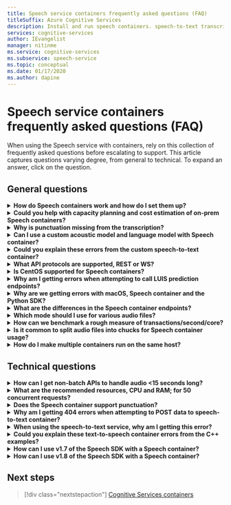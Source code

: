 ```yaml
---
title: Speech service containers frequently asked questions (FAQ)
titleSuffix: Azure Cognitive Services
description: Install and run speech containers. speech-to-text transcribes audio streams to text in real time that your applications, tools, or devices can consume or display. Text-to-speech converts input text into human-like synthesized speech.
services: cognitive-services
author: IEvangelist
manager: nitinme
ms.service: cognitive-services
ms.subservice: speech-service
ms.topic: conceptual
ms.date: 01/17/2020
ms.author: dapine
---
```


# Speech service containers frequently asked questions (FAQ)

When using the Speech service with containers, rely on this collection of frequently asked questions before escalating to support. This article captures questions varying degree, from general to technical. To expand an answer, click on the question.

## General questions

<details>
<summary>
<b>How do Speech containers work and how do I set them up?</b>
</summary>

**Answer:** When setting up the production cluster, there are several things to consider. First, setting up single language, multiple containers, on the same machine, should not be a large issue. If you are experiencing problems, it may be a hardware-related issue - so we would first look at resource, that is; CPU and memory specifications.

Consider for a moment, the `ja-JP` container and latest model. The acoustic model is the most demanding piece CPU-wise, while the language model demands the most memory. When we benchmarked the use, it takes about 0.6 CPU cores to process a single speech-to-text request when audio is flowing in at real-time (like from the microphone). If you are feeding audio faster than real-time (like from a file), that usage can double (1.2x cores). Meanwhile, the memory listed below is operating memory for decoding speech. It does *not* take into account the actual full size of the language model, which will reside in file cache. For `ja-JP` that's an additional 2 GB; for `en-US`, it may be more (6-7 GB).

If you have a machine where memory is scarce, and you are trying to deploy multiple languages on it, it is possible that file cache is full, and the OS is forced to page models in and out. For a running transcription, that could be disastrous, and may lead to slowdowns and other performance implications.

Furthermore, we pre-package executables for machines with the [advanced vector extension (AVX2)](speech-container-howto.md#advanced-vector-extension-support) instruction set. A machine with the AVX512 instruction set will require code generation for that target, and starting 10 containers for 10 languages may temporarily exhaust CPU. A message like this one will appear in the docker logs:

```console
2020-01-16 16:46:54.981118943 
[W:onnxruntime:Default, tvm_utils.cc:276 LoadTVMPackedFuncFromCache] 
Cannot find Scan4_llvm__mcpu_skylake_avx512 in cache, using JIT...
```

Finally, you can set the number of decoders you want inside a *single* container using `DECODER MAX_COUNT` variable. So, basically, we should start with your SKU (CPU/memory), and we can suggest how to get the best out of it. A great starting point is referring to the recommended host machine resource specifications.
</details>

<details>
<summary>
<b>Could you help with capacity planning and cost estimation of on-prem Speech containers?</b>
</summary>

**Answer:** For container capacity in batch processing mode, each decoder could handle 2-3x in real time, with two CPU cores, for a single recognition. We do not recommend keeping more than two concurrent recognitions per container instance, but recommend running more instances of containers for reliability/availability reasons, behind a load balancer.

Though we could have each container instance running with more decoders. For example, we may be able to set up 10 decoders per container instance on an eight core machine, to handle 20x. (there's a param `DECODER_MAX_COUNT`). For the extreme case, reliability and latency issues arise, with throughput increased significantly. For a microphone, it will be at 1x real time. The overall usage should be at about one core for a single recognition.

For scenario of processing 1 K hours/day in batch processing mode, in an extreme case, 3 VMs could handle it within 24 hours but not guaranteed. To handle spike days, failover, update, and to provide minimum backup/BCP, we recommend 4-5 machines instead of 3 per cluster, and with 2+ clusters.

For hardware, we use standard Azure VM `DS13_v2` as a reference (each core must be 2.6 GHz or better, with AVX2 instruction set enabled).

| Instance | vCPU(s) | RAM | Temp storage | Pay-as-you-go with AHB | 1-year reserve with AHB (% Savings) | 3-year reserved with AHB (% Savings) |
|----------|---------|-----|--------------|------------------------|---|---|
| `DS13 v2` | 8 | 56 GiB | 112 GiB | $0.598/hour | $0.3528/hour (~41%) | $0.2333/hour (~61%) |

Based on the design reference (two clusters of 5 VMs to handle 1 K hours/day audio batch processing), 1-year hardware cost will be:

> 2 (clusters) * 5 (VMs per cluster) * $0.3528/hour * 365 (days) * 24 (hours) = $31K / year

When mapping to physical machine, a general estimation is 1 vCPU = 1 Physical CPU Core. In reality, 1vCPU is more powerful than a single core.

For on-prem, all of these additional factors come into play:

- On what type the physical CPU is and how many cores on it
- How many CPUs running together on the same box/machine
- How VMs are set up
- How hyper-threading / multi-threading is used
- How memory is shared
- The OS, etc.

Normally it is not as well tuned as Azure the environment. Considering other overhead, I would say a safe estimation is 10 physical CPU cores = 8 Azure vCPU. Though popular CPUs only have eight cores. With on-prem deployment, the cost will be higher than using Azure VMs. Also, consider the depreciation rate.

Service cost is the same as the online service: $1/hour for speech-to-text. The Speech service cost is:

> $1 * 1000 * 365 = $365K

Maintenance cost paid to Microsoft depends on the service level and content of the service. It various from $29.99/month for basic level to hundreds of thousands if onsite service involved. A rough number is $300/hour for service/maintain. People cost is not included. Other infrastructure costs (such as storage, networks, and load balancers) are not included.
</details>

<details>
<summary>
<b>Why is punctuation missing from the transcription?</b>
</summary>

**Answer:** The `speech_recognition_language=<YOUR_LANGUAGE>` should be explicitly configured in the request if they are using Carbon client.

For example:

```python
if not recognize_once(
    speechsdk.SpeechRecognizer(
        speech_config=speechsdk.SpeechConfig(
            endpoint=template.format("interactive"),
            speech_recognition_language="ja-JP"),
            audio_config=audio_config)):

    print("Failed interactive endpoint")
    exit(1)
```
Here is the output:

```cmd
RECOGNIZED: SpeechRecognitionResult(
    result_id=2111117c8700404a84f521b7b805c4e7, 
    text="まだ早いまだ早いは猫である名前はまだないどこで生まれたかとんと見当を検討をなつかぬ。
    何でも薄暗いじめじめした所でながら泣いていた事だけは記憶している。
    まだは今ここで初めて人間と言うものを見た。
    しかも後で聞くと、それは書生という人間中で一番同額同額。",
    reason=ResultReason.RecognizedSpeech)
```
</details>

<details>
<summary>
<b>Can I use a custom acoustic model and language model with Speech container?</b>
</summary>

We are currently only able to pass one model ID, either custom language model or custom acoustic model.

**Answer:** The decision to *not* support both acoustic and language models concurrently was made. This will remain in effect, until a unified identifier is created to reduce API breaks. So, unfortunately this is not supported right now.
</details>

<details>
<summary>
<b>Could you explain these errors from the custom speech-to-text container?</b>
</summary>

**Error 1:**

```cmd
Failed to fetch manifest: Status: 400 Bad Request Body:
{
    "code": "InvalidModel",
    "message": "The specified model is not supported for endpoint manifests."
}
```

**Answer 1:** If you're training with the latest custom model, we currently don't support that. If you train with an older version, it should be possible to use. We are still working on supporting the latest versions.

Essentially, the custom containers do not support Halide or ONNX-based acoustic models (which is the default in the custom training portal). This is due to custom models not being encrypted and we don't want to expose ONNX models, however; language models are fine. The customer will need to explicitly select an older non-ONNX model for custom training. Accuracy will not be affected. The model size may be larger (by 100 MB).

> Support model > 20190220 (v4.5 Unified)

**Error 2:**

```cmd
HTTPAPI result code = HTTPAPI_OK.
HTTP status code = 400.
Reason:  Synthesis failed.
StatusCode: InvalidArgument,
Details: Voice does not match.
```

**Answer 2:** You need to provide the correct voice name in the request, which is case-sensitive. Refer to the full service name mapping. You have to use `en-US-JessaRUS`, as `en-US-JessaNeural` is not available right now in container version of text-to-speech.

**Error 3:**

```json
{
    "code": "InvalidProductId",
    "message": "The subscription SKU \"CognitiveServices.S0\" is not supported in this service instance."
}
```

**Answer 3:** You reed to create a Speech resource, not a Cognitive Services resource.

</details>

<details>
<summary>
<b>What API protocols are supported, REST or WS?</b>
</summary>

**Answer:** For speech-to-text and custom speech-to-text containers, we currently only support the websocket based protocol. The SDK only supports calling in WS but not REST. There's a plan to add REST support, but not ETA for the moment. Always refer to the official documentation, see [query prediction endpoints](speech-container-howto.md#query-the-containers-prediction-endpoint).
</details>

<details>
<summary>
<b>Is CentOS supported for Speech containers?</b>
</summary>

**Answer:** CentOS 7 is not supported by Python SDK yet, also Ubuntu 19.04 is not supported.

The Python Speech SDK package is available for these operating systems:
- **Windows** - x64 and x86
- **Mac** - macOS X version 10.12 or later
- **Linux** - Ubuntu 16.04, Ubuntu 18.04, Debian 9 on x64

For more information on environment setup, see [Python platform setup](quickstarts/setup-platform.md?pivots=programming-language-python). For now, Ubuntu 18.04 is the recommended version.
</details>

<details>
<summary>
<b>Why am I getting errors when attempting to call LUIS prediction endpoints?</b>
</summary>

I am using the LUIS container in an IoT Edge deployment and am attempting to call the LUIS prediction endpoint from another container. The LUIS container is listening on port 5001, and the URL I'm using is this:

```csharp
var luisEndpoint =
    $"ws://192.168.1.91:5001/luis/prediction/v3.0/apps/{luisAppId}/slots/production/predict";
var config = SpeechConfig.FromEndpoint(new Uri(luisEndpoint));
```

The error I'm getting is:

```cmd
WebSocket Upgrade failed with HTTP status code: 404 SessionId: 3cfe2509ef4e49919e594abf639ccfeb
```

I see the request in the LUIS container logs and the message says:

```cmd
The request path /luis//predict" does not match a supported file type.
```

What does this mean? What am I missing? I was following the example for the Speech SDK, from [here](https://github.com/Azure-Samples/cognitive-services-speech-sdk). The scenario is that we are detecting the audio directly from the PC microphone and trying to determine the intent, based on the LUIS app we trained. The example I linked to does exactly that. And it works well with the LUIS cloud-based service. Using the Speech SDK seemed to save us from having to make a separate explicit call to the speech-to-text API and then a second call to LUIS.

So, all I am attempting to do is switch from the scenario of using LUIS in the cloud to using the LUIS container. I can't imagine if the Speech SDK works for one, it won't work for the other.

**Answer:**
The Speech SDK should not be used against a LUIS container. For using the LUIS container, the LUIS SDK or LUIS REST API should be used. Speech SDK should be used against a speech container.

A cloud is different than a container. A cloud can be composed of multiple aggregated containers (sometimes called micro services). So there is a LUIS container and then there is a Speech container - Two separate containers. The Speech container only does speech. The LUIS container only does LUIS. In the cloud, because both containers are known to be deployed, and it is bad performance for a remote client to go to the cloud, do speech, come back, then go to the cloud again and do LUIS, we provide a feature that allows the client to go to Speech, stay in the cloud, go to LUIS then come back to the client. Thus even in this scenario the Speech SDK goes to Speech cloud container with audio, and then Speech cloud container talks to LUIS cloud container with text. The LUIS container has no concept of accepting audio (it would not make sense for LUIS container to accept streaming audio - LUIS is a text-based service). With on-prem, we have no certainty our customer has deployed both containers, we don't presume to orchestrate between containers in our customers' premises, and if both containers are deployed on-prem, given they are more local to the client, it is not a burden to go the SR first, back to client, and have the customer then take that text and go to LUIS.
</details>

<details>
<summary>
<b>Why are we getting errors with macOS, Speech container and the Python SDK?</b>
</summary>

When we send a *.wav* file to be transcribed, the result comes back with:

```cmd
recognition is running....
Speech Recognition canceled: CancellationReason.Error
Error details: Timeout: no recognition result received.
When creating a websocket connection from the browser a test, we get:
wb = new WebSocket("ws://localhost:5000/speech/recognition/dictation/cognitiveservices/v1")
WebSocket
{
    url: "ws://localhost:5000/speech/recognition/dictation/cognitiveservices/v1",
    readyState: 0,
    bufferedAmount: 0,
    onopen: null,
    onerror: null,
    ...
}
```

We know the websocket is set up correctly.

**Answer:**
If that is the case, then see [this GitHub issue](https://github.com/Azure-Samples/cognitive-services-speech-sdk/issues/310). We have a work-around, [proposed here](https://github.com/Azure-Samples/cognitive-services-speech-sdk/issues/310#issuecomment-527542722).

Carbon fixed this at version 1.8.

</details>

<details>
<summary>
<b>What are the differences in the Speech container endpoints?</b>
</summary>

Could you help fill the following test metrics, including what functions to test, and how to test the SDK and REST APIs? Especially, differences in "interactive" and "conversation", which I did not see from existing doc/sample.

| Endpoint | Functional test | SDK | REST API |
|----------|-----------------|-----|----------|
| `/speech/synthesize/cognitiveservices/v1` | Synthesize Text (text-to-speech) | | Yes |
| `/speech/recognition/dictation/cognitiveservices/v1` | Cognitive Services on-prem dictation v1 websocket endpoint | Yes | No |
| `/speech/recognition/interactive/cognitiveservices/v1` | The Cognitive Services on-prem interactive v1 websocket endpoint | | |
| `/speech/recognition/conversation/cognitiveservices/v1` | The cognitive services on-prem conversation v1 websocket endpoint | | |

**Answer:**
This is a fusion of:
- People trying the dictation endpoint for containers, (I'm not sure how they got that URL)
- The 1<sup>st</sup> party endpoint being the one in a container.
- The 1<sup>st</sup> party endpoint returning speech.fragment messages instead of the `speech.hypothesis` messages the 3<sup>rd</sup> part endpoints return for the dictation endpoint.
- The Carbon quickstarts all use `RecognizeOnce` (interactive mode)
- Carbon having an assert that for `speech.fragment` messages requiring they aren't returned in interactive mode.
- Carbon having the asserts fire in release builds (killing the process).

The workaround is either switch to using continuous recognition in your code, or (quicker) connect to either the interactive or continuous endpoints in the container.
For your code, set the endpoint to <host:port>/speech/recognition/interactive/cognitiveservices/v1

###### Interactive
- Meant for command and control scenarios.
- Has a segmentation time out value of X.
- At the end of one recognized utterance, the service stops processing audio from that request ID and ends the turn. The connection is not closed.
- Maximum limit for recognition is 20s.
- Typical Carbon call to invoke is `RecognizeOnceAsync`.

###### Conversation
- Meant for longer running recognitions.
- Has a segmentation time out value of Y. (Y != X)
- Will process multiple complete utterances without ending the turn.
- Will end the turn for too much silence.
- Carbon will continue with a new request ID and replaying audio as needed.
- The service will forcibly disconnect after 10 minutes of speech recognition.
- Carbon will reconnect and replay unacknowledged audio.
- Invoked in Carbon with `StartContinuousRecognition`.

###### Dictation
- Allows users to specify punctuation by speaking it.
- Invoked in Carbon by specifying `EnableDictation` on the `SpeechConfig` object regardless of the API call that starts recognition.
- The 1<sup>st</sub> party cluster returns `speech.fragment` messages for intermediate results, the 3<sup>rd</sub> party return `speech.hypothesis` messages.

The proper fix is coming with SDK 1.8, which has on-prem support (will pick the right endpoint, so we will be no worse than online service). In the meantime, there is a sample for continuous recognition, why don't we point to it?

https://github.com/Azure-Samples/cognitive-services-speech-sdk/blob/6805d96bf69d9e95c9137fe129bc5d81e35f6309/samples/python/console/speech_sample.py#L196
</details>

<details>
<summary>
<b>Which mode should I use for various audio files?</b>
</summary>

**Answer:** Here's a [quickstart using Python](quickstarts/speech-to-text-from-microphone.md?pivots=programming-language-python). You can find the other languages linked on the docs site.

Just to clarify for the interactive, conversation, and dictation; this is an advanced way of specifying the particular way in which our service will handle the speech request. Unfortunately, for the on-prem containers we have to specify the full URI (since it includes local machine), so this information leaked from the abstraction. We are working with the SDK team to make this more usable in the future.
</details>

<details>
<summary>
<b>How can we benchmark a rough measure of transactions/second/core?</b>
</summary>

**Answer:** Here are some of the rough numbers to expect from existing model (will change for the better in the one we will ship in GA):

- For files, the throttling will be in the speech SDK, at 2x. First five seconds of audio are not throttled. Decoder is capable of doing about 3x real time. For this, the overall CPU usage will be close to 2 cores for a single recognition.
- For mic, it will be at 1x real time. The overall usage should be at about 1 core for a single recognition.

This can all be verified from the docker logs. We actually dump the line with session and phrase/utterance statistics, and that includes the RTF numbers.

</details>

<details>
<summary>
<b>Is it common to split audio files into chucks for Speech container usage?</b>
</summary>

My current plan is to take an existing audio file and split it up into 10 second chunks and send those through the container. Is that an acceptable scenario?  Is there a better way to process larger audio files with the container?

**Answer:** Just use the speech SDK and give it the file, it will do the right thing. Why do you need to chunk the file?

</details>

<details>
<summary>
<b>How do I make multiple containers run on the same host?</b>
</summary>

The doc says to expose a different port, which I do, but the LUIS container is still listening on port 5000?

**Answer:** Try `-p <outside_unique_port>:5000`. For example, `-p 5001:5000`.

</details>

## Technical questions

<details>
<summary>
<b>How can I get non-batch APIs to handle audio &lt;15 seconds long?</b>
</summary>

**Answer:** This is in interactive mode. If you use dictation or conversation that is not a problem.

</details>

<details>
<summary>
<b>What are the recommended resources, CPU and RAM; for 50 concurrent requests?</b>
</summary>

How many concurrent requests will a 4 core, 4 GB RAM handle? If we have to serve for example, 50 concurrent requests, how many Core and RAM is recommended?

**Answer:** 
At real time, 8 with our latest `en-US`, so we recommend using more docker containers beyond 6 concurrent requests. It gets crazier beyond 16 cores, and it becomes non-uniform memory access (NUMA) node sensitive. The following table describes the minimum and recommended allocation of resources for each Speech container.

# [Speech-to-text](#tab/stt)

| Container | Minimum | Recommended |
|-----------|---------|-------------|
| Speech-to-text | 2 core, 2-GB memory | 4 core, 4-GB memory |

# [Custom Speech-to-text](#tab/cstt)

| Container | Minimum | Recommended |
|-----------|---------|-------------|
| Custom Speech-to-text | 2 core, 2-GB memory | 4 core, 4-GB memory |

# [Text-to-speech](#tab/tts)

| Container | Minimum | Recommended |
|-----------|---------|-------------|
| Text-to-speech | 1 core, 2-GB memory | 2 core, 3-GB memory |

# [Custom Text-to-speech](#tab/ctts)

| Container | Minimum | Recommended |
|-----------|---------|-------------|
| Custom Text-to-speech | 1 core, 2-GB memory | 2 core, 3-GB memory |

***

- Each core must be at least 2.6 GHz or faster.
- For files, the throttling will be in the Speech SDK, at 2x (first 5 seconds of audio are not throttled).
- The decoder is capable of doing about 2-3x real time. For this, the overall CPU usage will be close to two cores for a single recognition. That's why we do not recommend keeping more than two active connections, per container instance. The extreme side would be to put about 10 decoders at 2x real time in an eight core machine like `DS13_V2`. For the container version 1.3 and later, there's a param you could try setting `DECODER_MAX_COUNT=20`.
- For microphone, it will be at 1x real time. The overall usage should be at about one core for a single recognition.

Consider the total number of hours of audio you have. If the number is large, to improve reliability/availability, we suggest running more instances of containers, either on a single box or on multiple boxes, behind a load balancer. Orchestration could be done using Kubernetes (K8S) and Helm, or with Docker compose.

As an example, to handle 1000 hours/24 hours, we have tried setting up 3-4 VMs, with 10 instances/decoders per VM.
</details>

<details>
<summary>
<b>Does the Speech container support punctuation?</b>
</summary>

**Answer:** We have capitalization (ITN) available in the on-prem container. Punctuation is language-dependent, and not supported for some languages, including Chinese and Japanese.

We *do* have implicit and basic punctuation support for the existing containers, but it is `off` by default. What that means is that you can get the `.` character in your example, but not the `。` character. To enable this implicit logic, here's an example of how to do so in Python using our Speech SDK (it would be similar in other languages):

```python
speech_config.set_service_property(
    name='punctuation',
    value='implicit',
    channel=speechsdk.ServicePropertyChannel.UriQueryParameter
)
```
</details>

<details>
<summary>
<b>Why am I getting 404 errors when attempting to POST data to speech-to-text container?</b>
</summary>

Here is an example HTTP POST:

```http
POST /speech/recognition/conversation/cognitiveservices/v1?language=en-US&format=detailed HTTP/1.1
Accept: application/json;text/xml
Content-Type: audio/wav; codecs=audio/pcm; samplerate=16000
Transfer-Encoding: chunked
User-Agent: PostmanRuntime/7.18.0
Cache-Control: no-cache
Postman-Token: xxxxxx-xxxx-xxxx-xxxx-xxxxxxxxxxxx
Host: 10.0.75.2:5000
Accept-Encoding: gzip, deflate
Content-Length: 360044
Connection: keep-alive
HTTP/1.1 404 Not Found
Date: Tue, 22 Oct 2019 15:42:56 GMT
Server: Kestrel
Content-Length: 0
```

**Answer:** We do not support REST API in either speech-to-text container, we only support WebSockets through the Speech SDK. Always refer to the official documentation, see [query prediction endpoints](speech-container-howto.md#query-the-containers-prediction-endpoint).
</details>

<details>
<summary>
<b>When using the speech-to-text service, why am I getting this error?</b>
</summary>

```
Error in STT call for file 9136835610040002161_413008000252496:
{
    "reason": "ResultReason.Canceled",
    "error_details": "Due to service inactivity the client buffer size exceeded. Resetting the buffer. SessionId: xxxxx..."
}
```

**Answer:** This typically happens when you feed the audio faster than the Speech recognition container can take it. Client buffers fill up, and the cancellation is triggered. You need to control the concurrency and the RTF at which you send the audio.
</details>

<details>
<summary>
<b>Could you explain these text-to-speech container errors from the C++ examples?</b>
</summary>

**Answer:** If the container version is older than 1.3, then this code should be used:

```cpp
const auto endpoint = "http://localhost:5000/speech/synthesize/cognitiveservices/v1";
auto config = SpeechConfig::FromEndpoint(endpoint);
auto synthesizer = SpeechSynthesizer::FromConfig(config);
auto result = synthesizer->SpeakTextAsync("{{{text1}}}").get();
```

Older containers don't have the required endpoint for Carbon to work with the `FromHost` API. If the containers used for version 1.3, then this code should be used:

```cpp
const auto host = "http://localhost:5000";
auto config = SpeechConfig::FromHost(host);
config->SetSpeechSynthesisVoiceName(
    "Microsoft Server Speech Text to Speech Voice (en-US, Jessa24kRUS)");
auto synthesizer = SpeechSynthesizer::FromConfig(config);
auto result = synthesizer->SpeakTextAsync("{{{text1}}}").get();
```

Below is an example of using the `FromEndpoint` API:

```cpp
const auto endpoint = "http://localhost:5000/cognitiveservices/v1";
auto config = SpeechConfig::FromEndpoint(endpoint);
config->SetSpeechSynthesisVoiceName(
    "Microsoft Server Speech Text to Speech Voice (en-US, Jessa24kRUS)");
auto synthesizer = SpeechSynthesizer::FromConfig(config);
auto result = synthesizer->SpeakTextAsync("{{{text2}}}").get();
```

 The `SetSpeechSynthesisVoiceName` function is called because the containers with an updated text-to-speech engine require the voice name.
</details>

<details>
<summary>
<b>How can I use v1.7 of the Speech SDK with a Speech container?</b>
</summary>

**Answer:** There are 3 endpoints on the Speech container for different usages, they're detailed below.

###### Interactive
- Meant for command and control scenarios.
- Has a segmentation time out value of X.
- At the end of one recognized utterance, the service stops processing audio from that request ID and ends the turn. The connection is not closed.
- Maximum limit for recognition is 20s.
- Typical Carbon call to invoke is `RecognizeOnceAsync`.

###### Conversation
- Meant for longer running recognitions.
- Has a segmentation time out value of Y. (Y != X)
- Will process multiple complete utterances without ending the turn.
- Will end the turn for too much silence.
- Carbon will continue with a new request ID and replaying audio as needed.
- The service will forcibly disconnect after 10 minutes of speech recognition.
- Carbon will reconnect and replay unacknowledged audio.
- Invoked in Carbon with `StartContinuousRecognition`.

###### Dictation
- Allows users to specify punctuation by speaking it.
- Invoked in Carbon by specifying `EnableDictation` on the `SpeechConfig` object regardless of the API call that starts recognition.
- The 1<sup>st</sub> party cluster returns `speech.fragment` messages for intermediate results, the 3<sup>rd</sub> party return `speech.hypothesis` messages.

They are for different purposes and are used differently.

Python [samples](https://github.com/Azure-Samples/cognitive-services-speech-sdk/blob/master/samples/python/console/speech_sample.py):
- For single recognition (interactive mode) with a custom endpoint (that is; `SpeechConfig` with an endpoint parameter), see `speech_recognize_once_from_file_with_custom_endpoint_parameters()`.
- For continuous recognition (conversation mode), and just modify to use a custom endpoint as above, see `speech_recognize_continuous_from_file()`.
- To enable dictation in samples like above (only if you really need it), right after you create `speech_config`, add code `speech_config.enable_dictation()`.

In C# to enable dictation, invoke the `SpeechConfig.EnableDictation()` function.

##### Endpoint API descriptions
| Language | API details |
|----------|:------------|
| C++ | <a href="https://docs.microsoft.com/en-us/cpp/cognitive-services/speech/speechconfig#fromendpoint" target="_blank">`SpeechConfig::FromEndpoint` <span class="docon docon-navigate-external x-hidden-focus"></span></a> |
| C# | <a href="https://docs.microsoft.com/dotnet/api/microsoft.cognitiveservices.speech.speechconfig.fromendpoint?view=azure-dotnet" target="_blank">`SpeechConfig.FromEndpoint` <span class="docon docon-navigate-external x-hidden-focus"></span></a> |
| Java | <a href="https://docs.microsoft.com/java/api/com.microsoft.cognitiveservices.speech.speechconfig.fromendpoint?view=azure-java-stable" target="_blank">`SpeechConfig.fromendpoint` <span class="docon docon-navigate-external x-hidden-focus"></span></a> |
| Objective-C | <a href="https://docs.microsoft.com/en-us/objectivec/cognitive-services/speech/spxspeechconfiguration#initWithEndpoint" target="_blank">`SPXSpeechConfiguration:initWithEndpoint;` <span class="docon docon-navigate-external x-hidden-focus"></span></a> |
| Python | <a href="https://docs.microsoft.com/python/api/azure-cognitiveservices-speech/azure.cognitiveservices.speech.speechconfig?view=azure-python" target="_blank">`SpeechConfig;` <span class="docon docon-navigate-external x-hidden-focus"></span></a> |
| JavaScript | Not currently supported, nor is it planned. |
</details>

<details>
<summary>
<b>How can I use v1.8 of the Speech SDK with a Speech container?</b>
</summary>

**Answer:** There's a new `FromHost` API. This does not replace or modify any existing APIs. It just adds an alternative way to create a speech config using a custom host.

##### From Host APIs

| Language | API details |
|----------|:------------|
| C++ | <a href="https://docs.microsoft.com/en-us/cpp/cognitive-services/speech/speechconfig#fromhost" target="_blank">`SpeechConfig::FromHost` <span class="docon docon-navigate-external x-hidden-focus"></span></a> |
| C# | <a href="https://docs.microsoft.com/dotnet/api/microsoft.cognitiveservices.speech.speechconfig.fromhost?view=azure-dotnet" target="_blank">`SpeechConfig.FromHost` <span class="docon docon-navigate-external x-hidden-focus"></span></a> |
| Java | <a href="https://docs.microsoft.com/java/api/com.microsoft.cognitiveservices.speech.speechconfig.fromhost?view=azure-java-stable" target="_blank">`SpeechConfig.fromHost` <span class="docon docon-navigate-external x-hidden-focus"></span></a> |
| Objective-C | <a href="https://docs.microsoft.com/en-us/objectivec/cognitive-services/speech/spxspeechconfiguration#initwithhost" target="_blank">`SPXSpeechConfiguration:initWithHost;` <span class="docon docon-navigate-external x-hidden-focus"></span></a> |
| Python | <a href="https://docs.microsoft.com/python/api/azure-cognitiveservices-speech/azure.cognitiveservices.speech.speechconfig?view=azure-python" target="_blank">`SpeechConfig;` <span class="docon docon-navigate-external x-hidden-focus"></span></a> |
| JavaScript | Not currently supported, nor is it planned. |

> Parameters: host (mandatory), subscription key (optional, if you can use the service without it).

Format for host is `protocol://hostname:port` where `:port` is optional (see below):
- If the container is running locally, the hostname is `localhost`.
- If the container is running on a remote server, use the hostname or IPv4 address of that server.

Host parameter examples for speech-to-text:
- `ws://localhost:5000` - non-secure connection to a local container using port 5000
- `ws://some.host.com:5000` - non-secure connection to a container running on a remote server

Python samples from above, but use `host` parameter instead of `endpoint`:

```python
speech_config = speechsdk.SpeechConfig(host="ws://localhost:5000")
```
</details>

## Next steps

> [!div class="nextstepaction"]
> [Cognitive Services containers](speech-container-howto.md)

